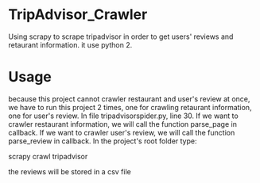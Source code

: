 # TripAdvisor_Crawler
Using scrapy to scrape tripadvisor in order to get users' reviews and retaurant information.
it use python 2.

# Usage
because this project cannot crawler restaurant and user's review at once, we have to run this project 2 times, one for crawling retaurant information, one for user's review.
In file tripadvisorspider.py, line 30.
  If we want to crawler restaurant information, we will call the function parse_page in callback.
  If we want to crawler user's review, we will call the function parse_review in callback.
In the project's root folder type:

scrapy crawl tripadvisor

the reviews will be stored in a csv file
